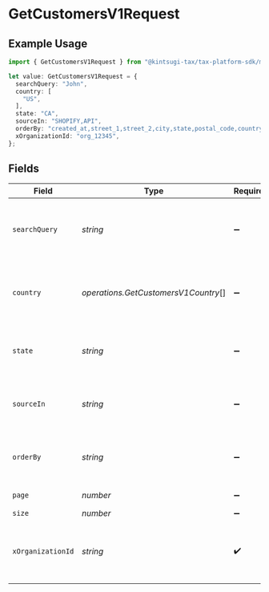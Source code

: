 # GetCustomersV1Request

## Example Usage

```typescript
import { GetCustomersV1Request } from "@kintsugi-tax/tax-platform-sdk/models/operations";

let value: GetCustomersV1Request = {
  searchQuery: "John",
  country: [
    "US",
  ],
  state: "CA",
  sourceIn: "SHOPIFY,API",
  orderBy: "created_at,street_1,street_2,city,state,postal_code,country,status",
  xOrganizationId: "org_12345",
};
```

## Fields

| Field                                                              | Type                                                               | Required                                                           | Description                                                        | Example                                                            |
| ------------------------------------------------------------------ | ------------------------------------------------------------------ | ------------------------------------------------------------------ | ------------------------------------------------------------------ | ------------------------------------------------------------------ |
| `searchQuery`                                                      | *string*                                                           | :heavy_minus_sign:                                                 | Search term to filter customers by name or other details           | John                                                               |
| `country`                                                          | *operations.GetCustomersV1Country*[]                               | :heavy_minus_sign:                                                 | Country code in ISO 3166-1 alpha-2 format (e.g., 'US')             | US                                                                 |
| `state`                                                            | *string*                                                           | :heavy_minus_sign:                                                 | State or province code to filter customers                         | CA                                                                 |
| `sourceIn`                                                         | *string*                                                           | :heavy_minus_sign:                                                 | Filter customers by source (comma-separated)                       | SHOPIFY,API                                                        |
| `orderBy`                                                          | *string*                                                           | :heavy_minus_sign:                                                 | Comma-separated list of fields to sort results by.                 | created_at,street_1,street_2,city,state,postal_code,country,status |
| `page`                                                             | *number*                                                           | :heavy_minus_sign:                                                 | Page number                                                        |                                                                    |
| `size`                                                             | *number*                                                           | :heavy_minus_sign:                                                 | Page size                                                          |                                                                    |
| `xOrganizationId`                                                  | *string*                                                           | :heavy_check_mark:                                                 | The unique identifier for the organization making the request      | org_12345                                                          |